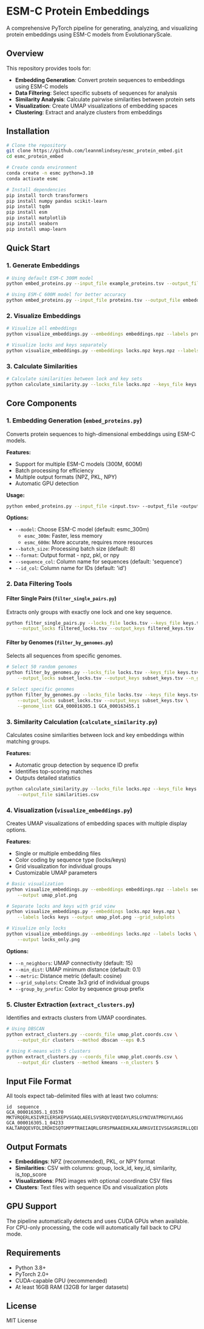 # ESM-C Protein Embeddings

A comprehensive PyTorch pipeline for generating, analyzing, and visualizing protein embeddings using ESM-C models from EvolutionaryScale.

## Overview

This repository provides tools for:
- **Embedding Generation**: Convert protein sequences to embeddings using ESM-C models
- **Data Filtering**: Select specific subsets of sequences for analysis
- **Similarity Analysis**: Calculate pairwise similarities between protein sets
- **Visualization**: Create UMAP visualizations of embedding spaces
- **Clustering**: Extract and analyze clusters from embeddings

## Installation

```bash
# Clone the repository
git clone https://github.com/leannmlindsey/esmc_protein_embed.git
cd esmc_protein_embed

# Create conda environment 
conda create -n esmc python=3.10
conda activate esmc

# Install dependencies
pip install torch transformers
pip install numpy pandas scikit-learn
pip install tqdm
pip install esm
pip install matplotlib
pip install seaborn
pip install umap-learn
```

## Quick Start

### 1. Generate Embeddings

```bash
# Using default ESM-C 300M model
python embed_proteins.py --input_file example_proteins.tsv --output_file embeddings.npz

# Using ESM-C 600M model for better accuracy
python embed_proteins.py --input_file proteins.tsv --output_file embeddings.npz --model esmc_600m
```

### 2. Visualize Embeddings

```bash
# Visualize all embeddings
python visualize_embeddings.py --embeddings embeddings.npz --labels proteins --output umap_plot.png

# Visualize locks and keys separately
python visualize_embeddings.py --embeddings locks.npz keys.npz --labels locks keys --output umap_plot.png --grid_subplots
```

### 3. Calculate Similarities

```bash
# Calculate similarities between lock and key sets
python calculate_similarity.py --locks_file locks.npz --keys_file keys.npz --output_file similarities.csv
```

## Core Components

### 1. Embedding Generation (`embed_proteins.py`)

Converts protein sequences to high-dimensional embeddings using ESM-C models.

**Features:**
- Support for multiple ESM-C models (300M, 600M)
- Batch processing for efficiency
- Multiple output formats (NPZ, PKL, NPY)
- Automatic GPU detection

**Usage:**
```bash
python embed_proteins.py --input_file <input.tsv> --output_file <output.npz> [options]
```

**Options:**
- `--model`: Choose ESM-C model (default: esmc_300m)
  - `esmc_300m`: Faster, less memory
  - `esmc_600m`: More accurate, requires more resources
- `--batch_size`: Processing batch size (default: 8)
- `--format`: Output format - npz, pkl, or npy
- `--sequence_col`: Column name for sequences (default: 'sequence')
- `--id_col`: Column name for IDs (default: 'id')

### 2. Data Filtering Tools

#### Filter Single Pairs (`filter_single_pairs.py`)
Extracts only groups with exactly one lock and one key sequence.

```bash
python filter_single_pairs.py --locks_file locks.tsv --keys_file keys.tsv \
    --output_locks filtered_locks.tsv --output_keys filtered_keys.tsv
```

#### Filter by Genomes (`filter_by_genomes.py`)
Selects all sequences from specific genomes.

```bash
# Select 50 random genomes
python filter_by_genomes.py --locks_file locks.tsv --keys_file keys.tsv \
    --output_locks subset_locks.tsv --output_keys subset_keys.tsv --n_genomes 50

# Select specific genomes
python filter_by_genomes.py --locks_file locks.tsv --keys_file keys.tsv \
    --output_locks subset_locks.tsv --output_keys subset_keys.tsv \
    --genome_list GCA_000016305.1 GCA_000163455.1
```

### 3. Similarity Calculation (`calculate_similarity.py`)

Calculates cosine similarities between lock and key embeddings within matching groups.

**Features:**
- Automatic group detection by sequence ID prefix
- Identifies top-scoring matches
- Outputs detailed statistics

```bash
python calculate_similarity.py --locks_file locks.npz --keys_file keys.npz \
    --output_file similarities.csv
```

### 4. Visualization (`visualize_embeddings.py`)

Creates UMAP visualizations of embedding spaces with multiple display options.

**Features:**
- Single or multiple embedding files
- Color coding by sequence type (locks/keys)
- Grid visualization for individual groups
- Customizable UMAP parameters

```bash
# Basic visualization
python visualize_embeddings.py --embeddings embeddings.npz --labels sequences \
    --output umap_plot.png

# Separate locks and keys with grid view
python visualize_embeddings.py --embeddings locks.npz keys.npz \
    --labels locks keys --output umap_plot.png --grid_subplots

# Visualize only locks
python visualize_embeddings.py --embeddings locks.npz --labels locks \
    --output locks_only.png
```

**Options:**
- `--n_neighbors`: UMAP connectivity (default: 15)
- `--min_dist`: UMAP minimum distance (default: 0.1)
- `--metric`: Distance metric (default: cosine)
- `--grid_subplots`: Create 3x3 grid of individual groups
- `--group_by_prefix`: Color by sequence group prefix

### 5. Cluster Extraction (`extract_clusters.py`)

Identifies and extracts clusters from UMAP coordinates.

```bash
# Using DBSCAN
python extract_clusters.py --coords_file umap_plot.coords.csv \
    --output_dir clusters --method dbscan --eps 0.5

# Using K-means with 5 clusters
python extract_clusters.py --coords_file umap_plot.coords.csv \
    --output_dir clusters --method kmeans --n_clusters 5
```

## Input File Format

All tools expect tab-delimited files with at least two columns:

```
id	sequence
GCA_000016305.1_03570	MKTVRQERLKSIVRILERSKEPVSGAQLAEELSVSRQVIVQDIAYLRSLGYNIVATPRGYVLAGG
GCA_000016305.1_04233	KALTARQQEVFDLIRDHISQTGMPPTRAEIAQRLGFRSPNAAEEHLKALARKGVIEIVSGASRGIRLLQEE
```

## Output Formats

- **Embeddings**: NPZ (recommended), PKL, or NPY format
- **Similarities**: CSV with columns: group, lock_id, key_id, similarity, is_top_score
- **Visualizations**: PNG images with optional coordinate CSV files
- **Clusters**: Text files with sequence IDs and visualization plots

## GPU Support

The pipeline automatically detects and uses CUDA GPUs when available. For CPU-only processing, the code will automatically fall back to CPU mode.

## Requirements

- Python 3.8+
- PyTorch 2.0+
- CUDA-capable GPU (recommended)
- At least 16GB RAM (32GB for larger datasets)

## License

MIT License
